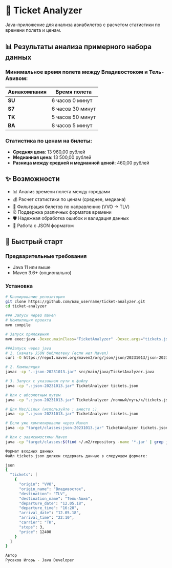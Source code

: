 # 🎫 Ticket Analyzer

Java-приложение для анализа авиабилетов с расчетом статистики по времени полета и ценам.

## 📊 Результаты анализа примерного набора данных

### Минимальное время полета между Владивостоком и Тель-Авивом:
| Авиакомпания | Время полета    |
|-------------|-----------------|
| **SU**      | 6 часов 0 минут |
| **S7**      | 6 часов 30 минут |
| **TK**      | 5 часов 50 минут |
| **BA**      | 8 часов 5 минут |

### Статистика по ценам на билеты:
- **Средняя цена**: 13 960,00 рублей
- **Медианная цена**: 13 500,00 рублей  
- **Разница между средней и медианной ценой**: 460,00 рублей

## ✨ Возможности

- 📊 Анализ времени полета между городами
- 💰 Расчет статистики по ценам (среднее, медиана)
- 🎯 Фильтрация билетов по направлению (VVO → TLV)
- ⏰ Поддержка различных форматов времени
- 🛡️ Надежная обработка ошибок и валидация данных
- 📁 Работа с JSON форматом

## 🚀 Быстрый старт

### Предварительные требования
- Java 11 или выше
- Maven 3.6+ (опционально)

### Установка
```bash
# Клонирование репозитория
git clone https://github.com/ваш_username/ticket-analyzer.git
cd ticket-analyzer

### Запуск через maven
# Компиляция проекта
mvn compile

# Запуск приложения
mvn exec:java -Dexec.mainClass="TicketAnalyzer" -Dexec.args="tickets.json"

###Запуск через java
# 1. Скачать JSON библиотеку (если нет Maven)
curl -O https://repo1.maven.org/maven2/org/json/json/20231013/json-20231013.jar

# 2. Компиляция
javac -cp ".:json-20231013.jar" src/main/java/TicketAnalyzer.java

# 3. Запуск с указанием пути к файлу
java -cp ".:json-20231013.jar" TicketAnalyzer tickets.json

# Или с абсолютным путем
java -cp ".:json-20231013.jar" TicketAnalyzer /полный/путь/к/tickets.json

# Для Mac/Linux (используйте : вместо ;)
java -cp ".:json-20231013.jar" TicketAnalyzer tickets.json

# Если уже компилировали через Maven
java -cp "target/classes:json-20231013.jar" TicketAnalyzer tickets.json

# Или с зависимостями Maven
java -cp "target/classes:$(find ~/.m2/repository -name '*.jar' | grep json | head -1)" TicketAnalyzer tickets.json

Формат входных данных
Файл tickets.json должен содержать данные в следующем формате:

json
{
  "tickets": [
    {
      "origin": "VVO",
      "origin_name": "Владивосток",
      "destination": "TLV", 
      "destination_name": "Тель-Авив",
      "departure_date": "12.05.18",
      "departure_time": "16:20",
      "arrival_date": "12.05.18",
      "arrival_time": "22:10",
      "carrier": "TK",
      "stops": 3,
      "price": 12400
    }
  ]
}

Автор
Русаков Игорь - Java Developer


